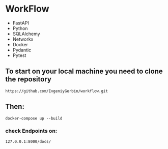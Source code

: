 # WorkFlow
- FastAPI
- Python
- SQLAlchemy 
- Networkx
- Docker
- Pydantic
- Pytest 

## To start on your local machine you need to clone the repository

```
https://github.com/EvgeniyGerbin/workflow.git
```

## Then:

`docker-compose up --build`


### check Endpoints on:

`127.0.0.1:8000/docs/`

